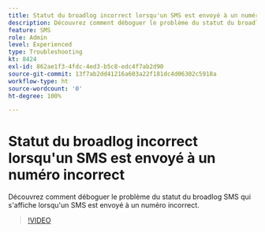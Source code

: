 ```yaml
---
title: Statut du broadlog incorrect lorsqu'un SMS est envoyé à un numéro incorrect
description: Découvrez comment déboguer le problème du statut du broadlog SMS qui s'affiche lorsqu'un SMS est envoyé à un numéro incorrect.
feature: SMS
role: Admin
level: Experienced
type: Troubleshooting
kt: 8424
exl-id: 862ae1f3-4fdc-4ed3-b5c8-edc4f7ab2d90
source-git-commit: 13f7ab2dd41216a603a22f181dc4d06302c5918a
workflow-type: ht
source-wordcount: '0'
ht-degree: 100%

---
```


# Statut du broadlog incorrect lorsqu&#39;un SMS est envoyé à un numéro incorrect

Découvrez comment déboguer le problème du statut du broadlog SMS qui s&#39;affiche lorsqu&#39;un SMS est envoyé à un numéro incorrect.

>[!VIDEO](https://video.tv.adobe.com/v/335980?quality=12&learn=on)
